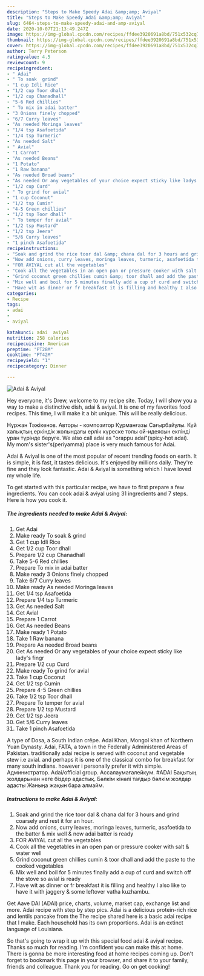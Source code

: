 ```yaml
---
description: "Steps to Make Speedy Adai &amp;amp; Aviyal"
title: "Steps to Make Speedy Adai &amp;amp; Aviyal"
slug: 6464-steps-to-make-speedy-adai-and-amp-aviyal
date: 2020-10-07T21:13:49.247Z
image: https://img-global.cpcdn.com/recipes/ffdee3920691a8bd/751x532cq70/adai-aviyal-recipe-main-photo.jpg
thumbnail: https://img-global.cpcdn.com/recipes/ffdee3920691a8bd/751x532cq70/adai-aviyal-recipe-main-photo.jpg
cover: https://img-global.cpcdn.com/recipes/ffdee3920691a8bd/751x532cq70/adai-aviyal-recipe-main-photo.jpg
author: Terry Peterson
ratingvalue: 4.5
reviewcount: 9
recipeingredient:
- " Adai"
- " To soak  grind"
- "1 cup Idli Rice"
- "1/2 cup Toor dhall"
- "1/2 cup Chanadhall"
- "5-6 Red chillies"
- " To mix in adai batter"
- "3 Onions finely chopped"
- "6/7 Curry leaves"
- "As needed Moringa leaves"
- "1/4 tsp Asafoetida"
- "1/4 tsp Turmeric"
- "As needed Salt"
- " Avial"
- "1 Carrot"
- "As needed Beans"
- "1 Potato"
- "1 Raw banana"
- "As needed Broad beans"
- "As needed Or any vegetables of your choice expect sticky like ladys fingr"
- "1/2 cup Curd"
- " To grind for avial"
- "1 cup Coconut"
- "1/2 tsp Cumin"
- "4-5 Green chillies"
- "1/2 tsp Toor dhall"
- " To temper for avial"
- "1/2 tsp Mustard"
- "1/2 tsp Jeera"
- "5/6 Curry leaves"
- "1 pinch Asafoetida"
recipeinstructions:
- "Soak and grind the rice toor dal &amp; chana dal for 3 hours and grind coarsely and rest it for an hour."
- "Now add onions, curry leaves, moringa leaves, turmeric, asafoetida to the batter &amp; mix well &amp; now adai batter is ready"
- "FOR AVIYAL cut all the vegetables"
- "Cook all the vegetables in an open pan or pressure cooker with salt &amp; water well"
- "Grind coconut green chillies cumin &amp; toor dhall and add the paste to the cooked vegetables"
- "Mix well and boil for 5 minutes finally add a cup of curd and switch off the stove so avial is ready"
- "Have wit as dinner or fr breakfast it is filling and healthy I also like to have it with jaggery &amp; some leftover vatha kuzhambu."
categories:
- Recipe
tags:
- adai
- 
- aviyal

katakunci: adai  aviyal 
nutrition: 258 calories
recipecuisine: American
preptime: "PT28M"
cooktime: "PT42M"
recipeyield: "1"
recipecategory: Dinner

---
```



![Adai &amp; Aviyal](https://img-global.cpcdn.com/recipes/ffdee3920691a8bd/751x532cq70/adai-aviyal-recipe-main-photo.jpg)

Hey everyone, it's Drew, welcome to my recipe site. Today, I will show you a way to make a distinctive dish, adai &amp; aviyal. It is one of my favorites food recipes. This time, I will make it a bit unique. This will be really delicious.

Нұржан Тәжікенов. Авторы - композитор Құрманғазы Сағырбайұлы. Күй халықтың еркіндік жолындағы ерлік күреске толы ой-идеясын екпінді ұран түрінде беруге. We also call adai as &#34;orappu adai&#34;(spicy-hot adai). My mom&#39;s sister&#39;s(periyamma) place is very much famous for Adai.

Adai &amp; Aviyal is one of the most popular of recent trending foods on earth. It is simple, it is fast, it tastes delicious. It's enjoyed by millions daily. They're fine and they look fantastic. Adai &amp; Aviyal is something which I have loved my whole life.


To get started with this particular recipe, we have to first prepare a few ingredients. You can cook adai &amp; aviyal using 31 ingredients and 7 steps. Here is how you cook it.

<!--inarticleads1-->

##### The ingredients needed to make Adai &amp; Aviyal:

1. Get  Adai
1. Make ready  To soak &amp; grind
1. Get 1 cup Idli Rice
1. Get 1/2 cup Toor dhall
1. Prepare 1/2 cup Chanadhall
1. Take 5-6 Red chillies
1. Prepare  To mix in adai batter
1. Make ready 3 Onions finely chopped
1. Take 6/7 Curry leaves
1. Make ready As needed Moringa leaves
1. Get 1/4 tsp Asafoetida
1. Prepare 1/4 tsp Turmeric
1. Get As needed Salt
1. Get  Avial
1. Prepare 1 Carrot
1. Get As needed Beans
1. Make ready 1 Potato
1. Take 1 Raw banana
1. Prepare As needed Broad beans
1. Get As needed Or any vegetables of your choice expect sticky like lady&#39;s fingr
1. Prepare 1/2 cup Curd
1. Make ready  To grind for avial
1. Take 1 cup Coconut
1. Get 1/2 tsp Cumin
1. Prepare 4-5 Green chillies
1. Take 1/2 tsp Toor dhall
1. Prepare  To temper for avial
1. Prepare 1/2 tsp Mustard
1. Get 1/2 tsp Jeera
1. Get 5/6 Curry leaves
1. Take 1 pinch Asafoetida


A type of Dosa, a South Indian crêpe. Adai Khan, Mongol khan of Northern Yuan Dynasty. Adai, FATA, a town in the Federally Administered Areas of Pakistan. traditionally adai recipe is served with coconut and vegetable stew i.e avial. and perhaps it is one of the classical combo for breakfast for many south indians. however i personally prefer it with simple. Администратор. Adai/official group. Ассалаумағалейкум. #ADAI Бақытың жолдарынан неге біздер адастық. Бəлкім кінəлі тағдыр бəлкім жолдар адасты Жаныңа жақын бара алмайм. 

<!--inarticleads2-->

##### Instructions to make Adai &amp; Aviyal:

1. Soak and grind the rice toor dal &amp; chana dal for 3 hours and grind coarsely and rest it for an hour.
1. Now add onions, curry leaves, moringa leaves, turmeric, asafoetida to the batter &amp; mix well &amp; now adai batter is ready
1. FOR AVIYAL cut all the vegetables
1. Cook all the vegetables in an open pan or pressure cooker with salt &amp; water well
1. Grind coconut green chillies cumin &amp; toor dhall and add the paste to the cooked vegetables
1. Mix well and boil for 5 minutes finally add a cup of curd and switch off the stove so avial is ready
1. Have wit as dinner or fr breakfast it is filling and healthy I also like to have it with jaggery &amp; some leftover vatha kuzhambu.


Get Aave DAI (ADAI) price, charts, volume, market cap, exchange list and more. Adai recipe with step by step pics. Adai is a delicious protein-rich rice and lentils pancake from the The recipe shared here is a basic adai recipe that I make. Each household has its own proportions. Adai is an extinct language of Louisiana. 

So that's going to wrap it up with this special food adai &amp; aviyal recipe. Thanks so much for reading. I'm confident you can make this at home. There is gonna be more interesting food at home recipes coming up. Don't forget to bookmark this page in your browser, and share it to your family, friends and colleague. Thank you for reading. Go on get cooking!
